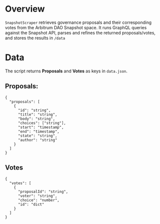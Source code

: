 # Overview
`SnapshotScraper` retrieves governance proposals and their corresponding votes from the Arbitrum DAO Snapshot space.
It runs GraphQL queries against the Snapshot API, parses and refines the returned proposals/votes, and stores the results in `/data`


# Data

The script returns **Proposals** and **Votes** as keys in `data.json`.

## Proposals: 

```
{
  "proposals": [
    {
      "id": "string",
      "title": "string",
      "body": "string",
      "choices": ["string"],
      "start": "timestamp",
      "end": "timestamp",
      "state": "string",
      "author": "string"
    }
  ]
}
```


## Votes
```
{
  "votes": [
    {
      "proposalId": "string",
      "voter": "string",
      "choice": "number",
      "id": "dict"
    }
  ]
}
```